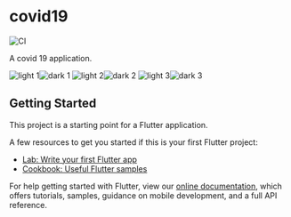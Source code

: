 # covid19

![CI](https://github.com/kerrongordon/covid19/workflows/CI/badge.svg)

A covid 19 application.

![light 1](img/light1.jpg)![dark 1](img/dark1.jpg)
![light 2](img/light2.jpg)![dark 2](img/dark2.jpg)
![light 3](img/light3.jpg)![dark 3](img/dark3.jpg)

## Getting Started

This project is a starting point for a Flutter application.

A few resources to get you started if this is your first Flutter project:

- [Lab: Write your first Flutter app](https://flutter.dev/docs/get-started/codelab)
- [Cookbook: Useful Flutter samples](https://flutter.dev/docs/cookbook)

For help getting started with Flutter, view our
[online documentation](https://flutter.dev/docs), which offers tutorials,
samples, guidance on mobile development, and a full API reference.
